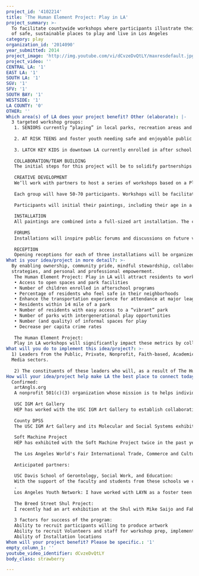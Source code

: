```yaml
---
project_id: '4102214'
title: 'The Human Element Project: Play in LA'
project_summary: >-
  To facilitate countywide workshops where participants illustrate their visions
  of safe, sustainable places to play and live in Los Angeles
category: play
organization_id: '2014090'
year_submitted: 2014
project_image: 'http://img.youtube.com/vi/dCvzeDvQtLY/maxresdefault.jpg'
project_video: ''
CENTRAL LA: '1'
EAST LA: '1'
SOUTH LA: '1'
SGV: '1'
SFV: '1'
SOUTH BAY: '1'
WESTSIDE: '1'
LA COUNTY: '0'
OTHER: ''
Which area(s) of LA does your project benefit? Other (elaborate): |-
  3 targeted workshop groups:
   1. SENIORS currently “playing” in local parks, recreation areas and senior centers, beaches and other public recreational areas
   
   2. AT RISK TEENS and foster youth needing safe and enjoyable public “play” spaces to gather and engage in creative and educational activities.
   
   3. LATCH KEY KIDS in downtown LA currently enrolled in after school programs who frequent recreational centers for interactive, creative and educational “play” activities. 
   
   COLLABORATION/TEAM BUILDING
   The initial steps for this project will be to solidify partnerships and collaborations and develop a pilot strategy. 
   
   CREATIVE DEVELOPMENT
   We’ll work with partners to host a series of workshops based on a Play in LA theme. Workshops encourage individuals to share visions for “play” venues in the foreseeable future and building systematically to target goal in 2050. 
   
   Each group will have 50-70 participants. Workshops will be facilitated in a series of 1-3 sessions. Each participant will have an opportunity to paint a vision of the perfect “Play in LA” area using paint and canvases. Local volunteers will help recruit, engage and motivate artist participants. 
   
   Participants will initial their paintings, including their age in a format that replicates the labeling on the periodic table, thereby contributing their own personal "element" to the human story and Play in LA concept. A written statement from each participant will accompany each painting.
   
   INSTALLATION
   All paintings are combined into a full-sized art installation. The center art element will be commissioned to an LA artist and will serve as a “statement” piece reflecting the sentiment of the collective artwork. The collaborative artworks will be displayed in civic buildings: schools, libraries, museums, airports, train/bus stations. All individual paintings with accompanying statements will be posted on the Human Element Project’s and partner’s websites.
   
   FORUMS
   Installations will inspire public forums and discussions on future vision and strategy for community capacity building and can be held at the USC IGM Art Gallery or installation venues employing USC IGM AG forum format. 
   
   RECEPTION
   Opening receptions for each of three installations will be organized to honor participants, sponsors, and supporters. Receptions will boost self-esteem of participants and ensure their ideas are heard and honored. Events will be coordinated and documented by artAngls.org and the USC IGM Art Gallery.
What is your idea/project in more detail?: >-
  By enabling ownership, community pride, mindful stewardship, collaboration
  strategies, and personal and professional empowerment. 
   The Human Element Project: Play in LA will attract residents to work together, using existing resources to enhance
   • Access to open spaces and park facilities 
   • Number of children enrolled in afterschool programs 
   • Percentage of residents who feel safe in their neighborhoods 
   • Enhance the transportation experience for attendance at major league sporting events 
   • Residents within 1⁄4 mile of a park 
   • Number of residents with easy access to a “vibrant” park 
   • Number of parks with intergenerational play opportunities 
   • Number (and quality) of informal spaces for play 
   • Decrease per capita crime rates
   
   The Human Element Project: 
   Play in LA workshops will significantly impact these metrics by collaboratively conceptualizing and displaying a sustainable “play” space for young adults and seniors. Installations and receptions will attract those who are empowered to realize the dream, and to better understand the “blueprint” of the people’s vision of their neighborhood now and leading into 2050.
What will you do to implement this idea/project?: >-
  1) Leaders from the Public, Private, Nonprofit, Faith-based, Academic and
  Media sectors. 
   
   2) The constituents of these leaders who will, as a result of The Human Element Project: Play in LA, work in systematic collaboration with their elected officials and institutions to facilitate cross departmental, cross organizational, peer to peer sharing and leveraging of existing resources. With a top down/bottom up system that employs tested and true infrastructure from the past while being flexible enough to innovate, and creatively invent a bright future for the next generation and those yet unborn, the citizens of LA County will develop a world class model safe for children, everyone and local and global business.
How will your idea/project help make LA the best place to connect today? In LA2050?: |-
  Confirmed:
   artAngls.org
   A nonprofit 501(c)(3) organization whose mission is to helps individuals and organizations to generate art-framed forums that inspire dialog on social and cultural issues. artAngls.org has endorsed the Human Element Project and serves as its fiscal receiver. 
   
   USC IGM Art Gallery
   HEP has worked with the USC IGM Art Gallery to establish collaborations and to promote thought provoking dialog. USC IGM AG will play a significant role in helping establish partners within the USC campuses and surrounding communities as well as video and photo document the receptions, events and forums.
   
   County DPSS
   The USC IGM Art Gallery and its Molecular and Social Systems exhibition are organizing a pilot program in collaboration with the LA County DPSS. This collaboration will help advance policies in relation to state and federal laws as well as provide public information and media relations to over 2.4 million constituents. 
   
   Soft Machine Project 
   HEP has exhibited with the Soft Machine Project twice in the past year. SMP has developed collaborations with public, nonprofit, faith-based and academic institutions in the Boyle Hts. and Lincoln Hts. and will be a collaborator in recruiting and engaging participants as well as securing workshop locations.
   
   The Los Angeles World's Fair International Trade, Commerce and Culture Flex Team: Partners with the Human Element: Play in LA team serving as Flex Team ambassadors and employ the vision to provide direction for the Play in LA project. 
   
   Anticipated partners:
   
   USC Davis School of Gerontology, Social Work, and Education: 
   With the support of the faculty and students from these schools we can assess the needs and resources in our targeted communities. Students and faculty will be invited to participate as volunteers for our workshops.
   .
   Los Angeles Youth Network: I have worked with LAYN as a foster teen mentor since 1997. With their assistance, we will be able to recruit foster youth and well as obtain a venue for the workshops.
   
   The Breed Street Shul Project: 
   I recently had an art exhibition at the Shul with Mike Saijo and Fabian Debora. The exhibition attracted enthusiastic visitors to the neighborhood and established the power of their work to aid in community capacity building. 
   
   3 factors for success of the program:
   Ability to recruit participants willing to produce artwork
   Ability to recruit Volunteers and staff for workshop prep, implementation and follow up
   Ability of Installation locations
Whom will your project benefit? Please be specific.: '1'
empty_column_1: ''
youtube_video_identifier: dCvzeDvQtLY
body_class: strawberry

---
```

